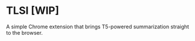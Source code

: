 # TLSI [WIP]
A simple Chrome extension that brings T5-powered summarization straight to the browser.
